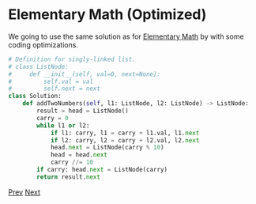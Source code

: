 # Elementary Math (Optimized)

We going to use the same solution as for [Elementary Math](solution1.md) by with some coding optimizations.

```python
# Definition for singly-linked list.
# class ListNode:
#     def __init__(self, val=0, next=None):
#         self.val = val
#         self.next = next
class Solution:
    def addTwoNumbers(self, l1: ListNode, l2: ListNode) -> ListNode:
        result = head = ListNode()
        carry = 0
        while l1 or l2:
            if l1: carry, l1 = carry + l1.val, l1.next
            if l2: carry, l2 = carry + l2.val, l2.next
            head.next = ListNode(carry % 10)
            head = head.next
            carry //= 10
        if carry: head.next = ListNode(carry)
        return result.next
```

[Prev](solution1.md) [Next](solution3.md)